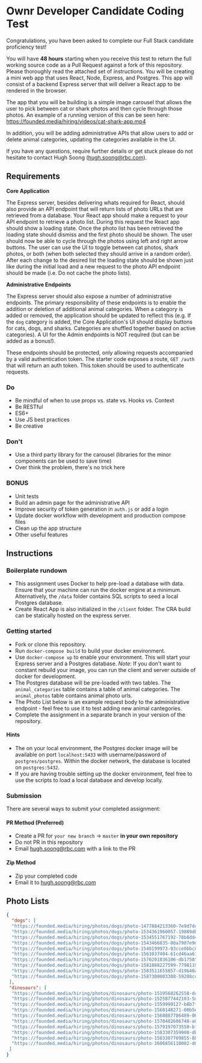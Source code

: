 # Ownr Developer Candidate Coding Test

Congratulations, you have been asked to complete our Full Stack candidate proficiency test! 

You will have **48 hours** starting when you receive this test to return the full working source code as a Pull Request against a fork of this repository. Please thoroughly read the attached set of instructions. You will be creating a mini web app that uses React, Node, Express, and Postgres. This app will consist of a backend Express server that will deliver a React app to be rendered in the browser. 

The app that you will be building is a simple image carousel that allows the user to pick between cat or shark photos and then cycle through those photos. An example of a running version of this can be seen here:
https://founded.media/hiring/videos/cat-shark-app.mp4

In addition, you will be adding administrative APIs that allow users to add or delete animal categories, updating the categories available in the UI. 

If you have any questions, require further details or get stuck please do not hesitate to contact Hugh Soong (hugh.soong@rbc.com).

## Requirements

**Core Application**

The Express server, besides delivering whats required for React, should also provide an API endpoint that will return lists of photo URLs that are retrieved from a database. Your React app should make a request to your API endpoint to retrieve a photo list. During this request the React app should show a loading state. Once the photo list has been retrieved the loading state should dismiss and the first photo should be shown. The user should now be able to cycle through the photos using left and right arrow buttons. The user can use the UI to toggle between cat photos, shark photos, or both (when both selected they should arrive in a random order). After each change to the desired list the loading state should be shown just like during the initial load and a new request to the photo API endpoint should be made (i.e. Do not cache the photo lists).

**Administrative Endpoints**

The Express server should also expose a number of administrative endpoints. The primary responsibility of these endpoints is to enable the addition or deletion of additional animal categories. When a category is added or removed, the application should be updated to reflect this (e.g. If the `dog` category is added, the Core Application's UI should display buttons for cats, dogs, and sharks. Categories are shuffled together based on active categories). A UI for the Admin endpoints is NOT requlred (but can be added as a bonus!). 

These endpoints should be protected, only allowing requests accompanied by a valid authentication token. The starter code exposes a route, `GET /auth` that will return an auth token. This token should be used to authenticate requests. 

### Do

- Be mindful of when to use props vs. state vs. Hooks vs. Context
- Be RESTful
- ES6+
- Use JS best practices
- Be creative

### Don't

- Use a third party library for the carousel (libraries for the minor components can be used to save time)
- Over think the problem, there's no trick here

### BONUS

- Unit tests
- Build an admin page for the administrative API
- Improve security of token generation in `auth.js` or add a login
- Update docker workflow with development and production compose files
- Clean up the app structure
- Other useful features

## Instructions

### Boilerplate rundown
- This assignment uses Docker to help pre-load a database with data. Ensure that your machine can run the docker engine at a minimum. Alternatively, the `/data` folder contains SQL scripts to seed a local Postgres database.  
- Create React App is also initialized in the `/client` folder. The CRA build can be statically hosted on the express server. 

### Getting started

- Fork or clone this repository.
- Run `docker-compose build` to build your docker environment.
- Use `docker-compose up` to enable your environment. This will start your Express server and a Postgres database. *Note*: If you don't want to constant rebuild your image, you can run the client and server outside of docker for development. 
- The Postgres database will be pre-loaded with two tables. The `animal_categories` table contains a table of animal categories. The `animal_photos` table contains animal photo urls.
- The Photo List below is an example request body to the administrative endpoint - feel free to use it to test adding new animal cantegories. 
- Complete the assignment in a separate branch in your version of the repository.

#### Hints
- The on your local environment, the Postgres docker image will be available on port `localhost:5433` with username/password of `postgres/postgres`. Within the docker network, the database is located on `postgres:5432`. 
- If you are having trouble setting up the docker environment, feel free to use the scripts to load a local database and develop locally. 

### Submission
There are several ways to submit your completed assignment:

#### PR Method (Preferred)
- Create a PR for `your new branch` -> `master` **in your own repository**
- Do not PR in this repository
- Email hugh.soong@rbc.com with a link to the PR

#### Zip Method
- Zip your completed code
- Email it to hugh.soong@rbc.com

## Photo Lists

```json
{ 
  "dogs": [
  "https://founded.media/hiring/photos/dogs/photo-1477884213360-7e9d7dcc1e48.jpeg",
  "https://founded.media/hiring/photos/dogs/photo-1534361960057-19889db9621e.jpeg",
  "https://founded.media/hiring/photos/dogs/photo-1534551767192-78b8dd45b51b.jpeg",
  "https://founded.media/hiring/photos/dogs/photo-1543466835-00a7907e9de1.jpeg",
  "https://founded.media/hiring/photos/dogs/photo-1548199973-03cce0bbc87b.jpeg",
  "https://founded.media/hiring/photos/dogs/photo-1561037404-61cd46aa615b.jpeg",
  "https://founded.media/hiring/photos/dogs/photo-1576201836106-db1758fd1c97.jpeg",
  "https://founded.media/hiring/photos/dogs/photo-1581888227599-779811939961.jpeg",
  "https://founded.media/hiring/photos/dogs/photo-1583511655857-d19b40a7a54e.jpeg",
  "https://founded.media/hiring/photos/dogs/photo-1587300003388-59208cc962cb.jpeg",
 ],
 "dinosaurs": [
  "https://founded.media/hiring/photos/dinosaurs/photo-1519568262558-dc4b87dd85ca.jpeg",
  "https://founded.media/hiring/photos/dinosaurs/photo-1525877442103-5ddb2089b2bb.jpeg",
  "https://founded.media/hiring/photos/dinosaurs/photo-1559999127-b8b7f927dab8.jpeg",
  "https://founded.media/hiring/photos/dinosaurs/photo-1560148271-00b5e5850812.jpeg",
  "https://founded.media/hiring/photos/dinosaurs/photo-1568887786489-0662e7f51aab.jpeg",
  "https://founded.media/hiring/photos/dinosaurs/photo-1570482606740-a0b0baa0e58d.jpeg",
  "https://founded.media/hiring/photos/dinosaurs/photo-1579197073550-bf44b469a6fe.jpeg",
  "https://founded.media/hiring/photos/dinosaurs/photo-1583307359900-dbefeb18e3cc.jpeg",
  "https://founded.media/hiring/photos/dinosaurs/photo-1583307709855-88a955597645.jpeg",
  "https://founded.media/hiring/photos/dinosaurs/photo-1606856110002-d0991ce78250.jpeg"
 ]
}
```
